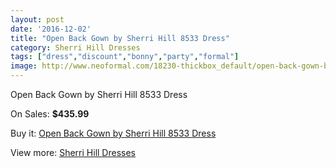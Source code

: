 ```yaml
---
layout: post
date: '2016-12-02'
title: "Open Back Gown by Sherri Hill 8533 Dress"
category: Sherri Hill Dresses
tags: ["dress","discount","bonny","party","formal"]
image: http://www.neoformal.com/18230-thickbox_default/open-back-gown-by-sherri-hill-8533-dress.jpg
---
```

Open Back Gown by Sherri Hill 8533 Dress

On Sales: **$435.99**
<a href="https://www.neoformal.com/en/sherri-hill-dresses-2014/5867-open-back-gown-by-sherri-hill-8533-dress.html"><amp-img layout="responsive" width="600" height="600" src="//www.neoformal.com/18230-thickbox_default/open-back-gown-by-sherri-hill-8533-dress.jpg" alt="Open Back Gown by Sherri Hill 8533 Dress 0" /></a>
<a href="https://www.neoformal.com/en/sherri-hill-dresses-2014/5867-open-back-gown-by-sherri-hill-8533-dress.html"><amp-img layout="responsive" width="600" height="600" src="//www.neoformal.com/18234-thickbox_default/open-back-gown-by-sherri-hill-8533-dress.jpg" alt="Open Back Gown by Sherri Hill 8533 Dress 1" /></a>
<a href="https://www.neoformal.com/en/sherri-hill-dresses-2014/5867-open-back-gown-by-sherri-hill-8533-dress.html"><amp-img layout="responsive" width="600" height="600" src="//www.neoformal.com/18233-thickbox_default/open-back-gown-by-sherri-hill-8533-dress.jpg" alt="Open Back Gown by Sherri Hill 8533 Dress 2" /></a>
<a href="https://www.neoformal.com/en/sherri-hill-dresses-2014/5867-open-back-gown-by-sherri-hill-8533-dress.html"><amp-img layout="responsive" width="600" height="600" src="//www.neoformal.com/18232-thickbox_default/open-back-gown-by-sherri-hill-8533-dress.jpg" alt="Open Back Gown by Sherri Hill 8533 Dress 3" /></a>
<a href="https://www.neoformal.com/en/sherri-hill-dresses-2014/5867-open-back-gown-by-sherri-hill-8533-dress.html"><amp-img layout="responsive" width="600" height="600" src="//www.neoformal.com/18231-thickbox_default/open-back-gown-by-sherri-hill-8533-dress.jpg" alt="Open Back Gown by Sherri Hill 8533 Dress 4" /></a>

Buy it: [Open Back Gown by Sherri Hill 8533 Dress](https://www.neoformal.com/en/sherri-hill-dresses-2014/5867-open-back-gown-by-sherri-hill-8533-dress.html "Open Back Gown by Sherri Hill 8533 Dress")

View more: [Sherri Hill Dresses](https://www.neoformal.com/en/73-sherri-hill-dresses-2014 "Sherri Hill Dresses")